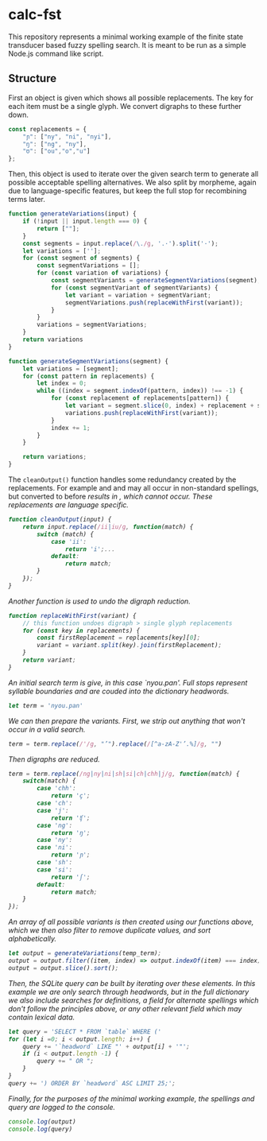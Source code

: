 # calc-fst

This repository represents a minimal working example of the finite state transducer based fuzzy spelling search. It is meant to be run as a simple Node.js command like script.

## Structure

First an object is given which shows all possible replacements. The key for each item must be a single glyph. We convert digraphs to these further down.

```javascript
const replacements = {
    "ɲ": ["ny", "ni", "nyi"],
    "ŋ": ["ng", "ny"],
    "ʊ": ["ou","o","u"]
};
```

Then, this object is used to iterate over the given search term to generate all possible acceptable spelling alternatives. We also split by morpheme, again due to language-specific features, but keep the full stop for recombining terms later.

```javascript
function generateVariations(input) {
    if (!input || input.length === 0) {
        return [""];
    }
    const segments = input.replace(/\./g, '.·').split('·');
    let variations = [''];
    for (const segment of segments) {
        const segmentVariations = [];
        for (const variation of variations) {
            const segmentVariants = generateSegmentVariations(segment);
            for (const segmentVariant of segmentVariants) {
                let variant = variation + segmentVariant;
                segmentVariations.push(replaceWithFirst(variant));
            }
        }
        variations = segmentVariations;
    }
    return variations
}

function generateSegmentVariations(segment) {
    let variations = [segment];
    for (const pattern in replacements) {
        let index = 0;
        while ((index = segment.indexOf(pattern, index)) !== -1) {
            for (const replacement of replacements[pattern]) {
                let variant = segment.slice(0, index) + replacement + segment.slice(index + pattern.length)
                variations.push(replaceWithFirst(variant));
            }
            index += 1;
        }
    }

    return variations;
}
```

The `cleanOutput()` function handles some redundancy created by the replacements. For example <ny> and <ni> and <nyi> may all occur in non-standard spellings, but <ny> converted to <ni> before <i> results in <nii>, which cannot occur. These replacements are language specific.

```javascript
function cleanOutput(input) {
    return input.replace(/ii|iu/g, function(match) {
        switch (match) {
            case 'ii':
                return 'i';...
            default:
                return match;
        }
    });
}
```


Another function is used to undo the digraph reduction.

```javascript
function replaceWithFirst(variant) {
    // this function undoes digraph > single glyph replacements
    for (const key in replacements) {
        const firstReplacement = replacements[key][0];
        variant = variant.split(key).join(firstReplacement);
    }
    return variant;
}
```

An initial search term is give, in this case `nyou.pan'. Full stops represent syllable boundaries and are couded into the dictionary headwords.

```javascript
let term = 'nyou.pan'
```
We can then prepare the variants. First, we strip out anything that won't occur in a valid search.

```javascript
term = term.replace(/'/g, "’").replace(/[^a-zA-Z'’.%]/g, "")
```
Then digraphs are reduced.

```javascript
term = term.replace(/ng|ny|ni|sh|si|ch|chh|j/g, function(match) {
    switch(match) {
        case 'chh':
            return 'ç';
        case 'ch':
        case 'j':
            return 'ʧ';
        case 'ng':
            return 'ŋ';
        case 'ny':
        case 'ni':
            return 'ɲ';
        case 'sh':
        case 'si':
            return 'ʃ';
        default:
            return match;
    }
});
```

An array of all possible variants is then created using our functions above, which we then also filter to remove duplicate values, and sort alphabetically.

```javascript
let output = generateVariations(temp_term);
output = output.filter((item, index) => output.indexOf(item) === index);
output = output.slice().sort();
```

Then, the SQLite query can be built by iterating over these elements. In this example we are only search through headwords, but in the full dictionary we also include searches for definitions, a field for alternate spellings which don't follow the principles above, or any other relevant field which may contain lexical data.

```javascript
let query = 'SELECT * FROM `table` WHERE ('
for (let i =0; i < output.length; i++) {
    query += '`headword` LIKE "' + output[i] + '"';
    if (i < output.length -1) {
        query += " OR ";
    }
}
query += ') ORDER BY `headword` ASC LIMIT 25;';
```
Finally, for the purposes of the minimal working example, the spellings and query are logged to the console.

```javascript
console.log(output)
console.log(query)
```
